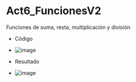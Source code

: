 # Act6_FuncionesV2
Funciones de suma, resta, multiplicación y división
- Código
- ![image](https://github.com/user-attachments/assets/7faf6e1d-6694-4ba4-9c65-fa12d9f642df)

- Resultado
- ![image](https://github.com/user-attachments/assets/029d091d-45f2-4b58-8fcd-ee8cf2f8f38d)

